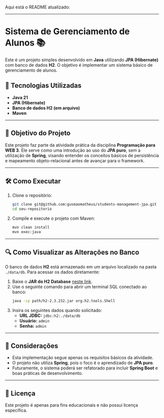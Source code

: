 Aqui está o README atualizado:

---

# Sistema de Gerenciamento de Alunos 📚

Este é um projeto simples desenvolvido em **Java** utilizando **JPA (Hibernate)** com banco de dados **H2**. O objetivo é implementar um sistema básico de gerenciamento de alunos.

## 🚀 Tecnologias Utilizadas

- **Java 21**
- **JPA (Hibernate)**
- **Banco de dados H2 (em arquivo)**
- **Maven**

___

## 📌 Objetivo do Projeto

Este projeto faz parte da atividade prática da disciplina **Programação para WEB 3**. Ele serve como uma introdução ao uso do **JPA puro**, sem a utilização de **Spring**, visando entender os conceitos básicos de persistência e mapeamento objeto-relacional antes de avançar para o framework.

___

## 🛠️ Como Executar

1. Clone o repositório:
   ```sh
   git clone git@github.com:gusmaomatheus/students-management-jpa.git
   cd seu-repositorio
   ```
2. Compile e execute o projeto com Maven:
   ```sh
   mvn clean install
   mvn exec:java
   ```
   
___

## 🔍 Como Visualizar as Alterações no Banco

O banco de dados **H2** está armazenado em um arquivo localizado na pasta `./data/db`. Para acessar os dados diretamente:

1. Baixe o **JAR do H2 Database** [neste link](https://h2database.com/html/download.html).
2. Use o seguinte comando para abrir um terminal SQL conectado ao banco:
   ```sh
   java -cp path/h2-2.3.232.jar org.h2.tools.Shell
   ```
3. Insira os seguintes dados quando solicitado:
    - **URL JDBC:** `jdbc:h2:./data/db`
    - **Usuário:** `admin`
    - **Senha:** `admin`

___

## 📜 Considerações

- Esta implementação segue apenas os requisitos básicos da atividade.
- O projeto não utiliza **Spring**, pois o foco é o aprendizado de **JPA puro**.
- Futuramente, o sistema poderá ser refatorado para incluir **Spring Boot** e boas práticas de desenvolvimento.

___

## 📝 Licença

Este projeto é apenas para fins educacionais e não possui licença específica.
